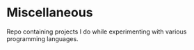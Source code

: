 # Miscellaneous
Repo containing projects I do while experimenting with various programming languages.

